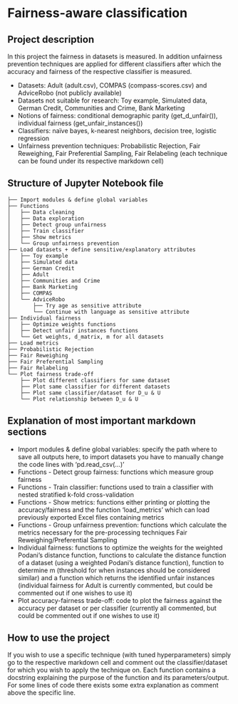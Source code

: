 # Fairness-aware classification

## Project description
In this project the fairness in datasets is measured. In addition unfairness prevention techniques are applied for different classifiers after which the accuracy and fairness of the respective classifier is measured.
- Datasets: Adult (adult.csv), COMPAS (compass-scores.csv) and AdviceRobo (not publicly available)
- Datasets not suitable for research: Toy example, Simulated data, German Credit, Communities and Crime, Bank Marketing
- Notions of fairness: conditional demographic parity (get_d_unfair()), individual fairness (get_unfair_instances())
- Classifiers: naïve bayes, k-nearest neighbors, decision tree, logistic regression
- Unfairness prevention techniques: Probabilistic Rejection, Fair Reweighing, Fair Preferential Sampling, Fair Relabeling (each technique can be found under its respective markdown cell)

## Structure of Jupyter Notebook file
```
├── Import modules & define global variables
├── Functions
│   ├── Data cleaning
│   ├── Data exploration
│   ├── Detect group unfairness
│   ├── Train classifier
│   ├── Show metrics
│   └── Group unfairness prevention
├── Load datasets + define sensitive/explanatory attributes
│   ├── Toy example
│   ├── Simulated data
│   ├── German Credit
│   ├── Adult
│   ├── Communities and Crime
│   ├── Bank Marketing
│   ├── COMPAS
│   └── AdviceRobo
│       ├── Try age as sensitive attribute
│       └── Continue with language as sensitive attribute
├── Individual fairness
│   ├── Optimize weights functions
│   ├── Detect unfair instances functions
│   └── Get weights, d_matrix, m for all datasets
├── Load metrics
├── Probabilistic Rejection
├── Fair Reweighing
├── Fair Preferential Sampling
├── Fair Relabeling
└── Plot fairness trade-off
    ├── Plot different classifiers for same dataset
    ├── Plot same classifier for different datasets    
    ├── Plot same classifier/dataset for D_u & U
    └── Plot relationship between D_u & U

```

## Explanation of most important markdown sections
- Import modules & define global variables: specify the path where to save all outputs here, to import datasets you have to manually change the code lines with ‘pd.read_csv(…)’
- Functions - Detect group fairness: functions which measure group fairness
- Functions - Train classifier: functions used to train a classifier with nested stratified k-fold cross-validation
- Functions - Show metrics: functions either printing or plotting the accuracy/fairness and the function ‘load_metrics’ which can load previously exported Excel files containing metrics
- Functions - Group unfairness prevention: functions which calculate the metrics necessary for the pre-processing techniques Fair Reweighing/Preferential Sampling
- Individual fairness: functions to optimize the weights for the weighted Podani’s distance function, functions to calculate the distance function of a dataset (using a weighted Podani’s distance function), function to determine m (threshold for when instances should be considered similar) and a function which returns the identified unfair instances (individual fairness for Adult is currently commented, but could be commented out if one wishes to use it)
- Plot accuracy-fairness trade-off: code to plot the fairness against the accuracy per dataset or per classifier (currently all commented, but could be commented out if one wishes to use it)

## How to use the project
If you wish to use a specific technique (with tuned hyperparameters) simply go to the respective markdown cell and comment out the classifier/dataset for which you wish to apply the technique on. Each function contains a docstring explaining the purpose of the function and its parameters/output. For some lines of code there exists some extra explanation as comment above the specific line.
